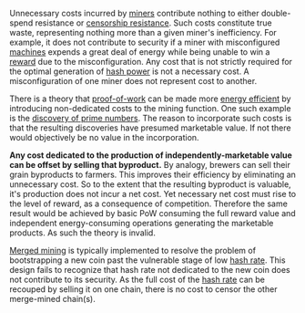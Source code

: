 Unnecessary costs incurred by [miners](Glossary#miner) contribute nothing to either double-spend resistance or [censorship resistance](Censorship-Resistance-Property). Such costs constitute true waste, representing nothing more than a given miner's inefficiency. For example, it does not contribute to security if a miner with misconfigured [machines](Glossary#machine) expends a great deal of energy while being unable to win a [reward](Glossary#reward) due to the misconfiguration. Any cost that is not strictly required for the optimal generation of [hash power](Glossary#hash-power) is not a necessary cost. A misconfiguration of one miner does not represent cost to another.

There is a theory that [proof-of-work](Glossary#proof) can be made more [energy efficient](https://github.com/libbitcoin/libbitcoin-system/wiki/Efficiency-Paradox) by introducing non-dedicated costs to the mining function. One such example is the [discovery of prime numbers](http://primecoin.io). The reason to incorporate such costs is that the resulting discoveries have presumed marketable value. If not there would objectively be no value in the incorporation.

**Any cost dedicated to the production of independently-marketable value can be offset by selling that byproduct.** By analogy, brewers can sell their grain byproducts to farmers. This improves their efficiency by eliminating an unnecessary cost. So to the extent that the resulting byproduct is valuable, it's production does not incur a net cost. Yet necessary net cost must rise to the level of reward, as a consequence of competition. Therefore the same result would be achieved by basic PoW consuming the full reward value and independent energy-consuming operations generating the marketable products. As such the theory is invalid.

[Merged mining](https://eprint.iacr.org/2017/791.pdf) is typically implemented to resolve the problem of bootstrapping a new coin past the vulnerable stage of low [hash rate](Glossary#hash-rate). This design fails to recognize that hash rate not dedicated to the new coin does not contribute to its security. As the full cost of the [hash rate](Glossary#hash-rate) can be recouped by selling it on one chain, there is no cost to censor the other merge-mined chain(s).